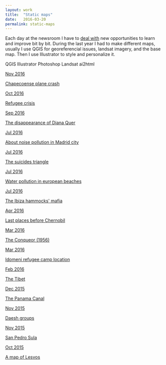 ```yaml
---
layout: work
title:  "Static maps"
date:   2016-03-20
permalink: static-maps
---
```


<p>
  Each day at the newsroom I have to <a class="username link-no-icon" href="https://youtu.be/BoeStB36dic">deal with</a> new opportunities to learn and improve bit by bit. During the last year I had to make different maps, usually I use QGIS for georeferencial issues, landsat imagery, and the base map. Then I use Illustrator to style and personalize it.
</p>
<p class="pills">
  <span class="tool pill">QGIS</span>
  <span class="tool pill">Illustrator</span>
  <span class="tool pill">Photoshop</span>
  <span class="tool pill">Landsat</span>
  <span class="tool pill">ai2html</span>
</p>
<div class="row">
  <div class="col-md-3 col-sm-4">
    <div class="item">
      <div class="content">
        <a class="gallery-link" href="http://www.elindependiente.com/politica/2016/11/29/avion-llevaba-equipo-futbol-brasileno-sufre-accidente-colombia/">
          <span class="gallery-date">Nov 2016</span>
          <div class="gallery-img" style="background-image: url('/img/accidente-avion-colombia.jpg')"></div>
          <p class="gallery-article-title">Chapecoense plane crash</p>
        </a>
      </div>
    </div>
  </div>
  <div class="col-md-3 col-sm-4">
    <div class="item">
      <div class="content">
        <a class="gallery-link" href="http://www.elindependiente.com/politica/2016/10/02/refugiados-cifras-verguenza/">
          <span class="gallery-date">Oct 2016</span>
          <div class="gallery-img" style="background-image: url('/img/refugees-ciris.jpg')"></div>
          <p class="gallery-article-title">Refugee crisis</p>
        </a>
      </div>
    </div>
  </div>
  <div class="col-md-3 col-sm-4">
    <div class="item">
      <div class="content">
        <a class="gallery-link" href="http://www.elespanol.com/reportajes/grandes-historias/20160902/152485699_0.html">
          <span class="gallery-date">Sep 2016</span>
          <div class="gallery-img" style="background-image: url('/img/desaparicion.jpg')"></div>
          <p class="gallery-article-title">The disappearance of Diana Quer</p>
        </a>
      </div>
    </div>
  </div>
  <div class="col-md-3 col-sm-4">
    <div class="item">
      <div class="content">
        <a class="gallery-link" href="http://www.elespanol.com/ciencia/salud/20160811/146986204_0.html">
          <span class="gallery-date">Jul 2016</span>
          <div class="gallery-img" style="background-image: url('/img/madrid-m30.jpg')"></div>
          <p class="gallery-article-title">About noise pollution in Madrid city</p>
        </a>
      </div>
    </div>
  </div>
  <div class="col-md-3 col-sm-4">
    <div class="item">
      <div class="content">
        <a class="gallery-link" href="http://www.elespanol.com/reportajes/grandes-historias/20160729/143736438_0.html">
          <span class="gallery-date">Jul 2016</span>
          <div class="gallery-img" style="background-image: url('/img/suicides-triangle.jpg')"></div>
          <p class="gallery-article-title">The suicides triangle</p>
        </a>
      </div>
    </div>
  </div>
  <div class="col-md-3 col-sm-4">
    <div class="item">
      <div class="content">
        <a class="gallery-link" href="http://www.elespanol.com/ciencia/ecologia/20160726/142986612_0.html">
          <span class="gallery-date">Jul 2016</span>
          <div class="gallery-img" style="background-image: url('/img/sueca.jpg')"></div>
          <p class="gallery-article-title">Water pollution in european beaches</p>
        </a>
      </div>
    </div>
  </div>
  <div class="col-md-3 col-sm-4">
    <div class="item">
      <div class="content">
        <a class="gallery-link" href="http://www.elespanol.com/reportajes/grandes-historias/20160715/140236919_0.html">
          <span class="gallery-date">Jul 2016</span>
          <div class="gallery-img" style="background-image: url('/img/ibiza-hamacas.jpg')"></div>
          <p class="gallery-article-title">The Ibiza hammocks' mafia</p>
        </a>
      </div>
    </div>
  </div>
  <div class="col-md-3 col-sm-4">
    <div class="item">
      <div class="content">
        <a class="gallery-link" href="http://www.elespanol.com/reportajes/20160415/117488600_0.html">
          <span class="gallery-date">Apr 2016</span>
          <div class="gallery-img" style="background-image: url('/img/chernobil.jpg')"></div>
          <p class="gallery-article-title">Last places before Chernobil</p>
        </a>
      </div>
    </div>
  </div>
  <div class="col-md-3 col-sm-4">
    <div class="item">
      <div class="content">
        <a class="gallery-link" href="http://www.elespanol.com/ciencia/20160304/106989569_0.html">
          <span class="gallery-date">Mar 2016</span>
          <div class="gallery-img" style="background-image: url('/img/manhattan-project.jpg')"></div>
          <p class="gallery-article-title">The Conqueor (1956)</p>
        </a>
      </div>
    </div>
  </div>
  <div class="col-md-3 col-sm-4">
    <div class="item">
      <div class="content">
        <a class="gallery-link" href="http://www.elespanol.com/mundo/20160307/107739538_0.html">
          <span class="gallery-date">Mar 2016</span>
          <div class="gallery-img" style="background-image: url('/img/refugees.jpg')"></div>
          <p class="gallery-article-title">Idomeni refugee camp location</p>
        </a>
      </div>
    </div>
  </div>
  <div class="col-md-3 col-sm-4">
    <div class="item">
      <div class="content">
        <a class="gallery-link" href="http://www.elespanol.com/reportajes/20160304/106989558_0.html">
          <span class="gallery-date">Feb 2016</span>
          <div class="gallery-img" style="background-image: url('/img/tibet.jpg')"></div>
          <p class="gallery-article-title">The Tibet</p>
        </a>
      </div>
    </div>
  </div>
  <div class="col-md-3 col-sm-4">
    <div class="item">
      <div class="content">
        <a class="gallery-link" href="http://www.elespanol.com/reportajes/20151225/89491075_0.html">
          <span class="gallery-date">Dec 2015</span>
          <div class="gallery-img" style="background-image: url('/img/panama.jpg')"></div>
          <p class="gallery-article-title">The Panama Canal</p>
        </a>
      </div>
    </div>
  </div>
  <div class="col-md-3 col-sm-4">
    <div class="item">
      <div class="content">
        <a class="gallery-link" href="http://www.elespanol.com/mundo/20151118/80242022_0.html">
          <span class="gallery-date">Nov 2015</span>
          <div class="gallery-img" style="background-image: url('/img/daesh.jpg')"></div>
          <p class="gallery-article-title">Daesh groups</p>
        </a>
      </div>
    </div>
  </div>
  <div class="col-md-3 col-sm-4">
    <div class="item">
      <div class="content">
        <a class="gallery-link" href="http://www.elespanol.com/mundo/20151030/75492477_0.html">
          <span class="gallery-date">Nov 2015</span>
          <div class="gallery-img" style="background-image: url('/img/sula.jpg')"></div>
          <p class="gallery-article-title">San Pedro Sula</p>
        </a>
      </div>
    </div>
  </div>
  <div class="col-md-3 col-sm-4">
    <div class="item">
      <div class="content">
        <a class="gallery-link" href="http://www.elespanol.com/enfoques/20151006/69493080_0.html">
          <span class="gallery-date">Oct 2015</span>
          <div class="gallery-img" style="background-image: url('/img/lesvos.jpg')"></div>
          <p class="gallery-article-title">A map of Lesvos</p>
        </a>
      </div>
    </div>
  </div>
</div>
